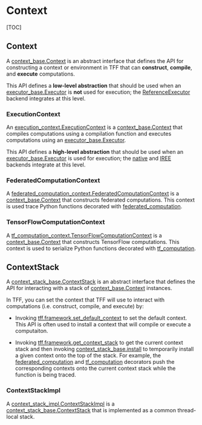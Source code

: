 # Context

[TOC]

## Context

A [context_base.Context]() is an abstract interface that defines the API for
constructing a context or environment in TFF that can **construct**,
**compile**, and **execute** computations.

This API defines a **low-level abstraction** that should be used when an
[executor_base.Executor]() is **not** used for execution; the
[ReferenceExecutor]() backend integrates at this level.

### ExecutionContext

An [execution_context.ExecutionContext]() is a [context_base.Context]() that
compiles computations using a compilation function and executes computations
using an [executor_base.Executor]().

This API defines a **high-level abstraction** that should be used when an
[executor_base.Executor]() is used for execution; the [native]() and [IREE]()
backends integrate at this level.

### FederatedComputationContext

A [federated_computation_context.FederatedComputationContext]() is a
[context_base.Context]() that constructs federated computations. This context is
used trace Python functions decorated with [federated_computation]().

### TensorFlowComputationContext

A [tf_computation_context.TensorFlowComputationContext]() is a
[context_base.Context]() that constructs TensorFlow computations. This context
is used to serialize Python functions decorated with [tf_computation]().

## ContextStack

A [context_stack_base.ContextStack]() is an abstract interface that defines the
API for interacting with a stack of [context_base.Context]() instances.

In TFF, you can set the context that TFF will use to interact with computations
(i.e. construct, compile, and execute) by:

*   Invoking [tff.framework.set_default_context]() to set the default context.
    This API is often used to install a context that will compile or execute a
    computaiton.

*   Invoking [tff.framework.get_context_stack]() to get the current context
    stack and then invoking [context_stack_base.install]() to temporarily
    install a given context onto the top of the stack. For example, the
    [federated_computation]() and [tf_computation]() decorators push the
    corresponding contexts onto the current context stack while the function is
    being traced.

### ContextStackImpl

A [context_stack_impl.ContextStackImpl]() is a
[context_stack_base.ContextStack]() that is implemented as a common thread-local
stack.
